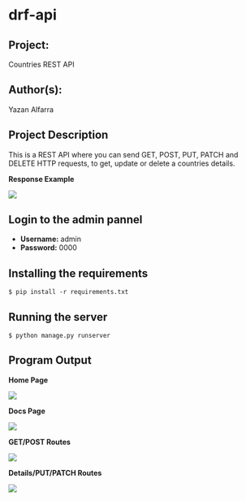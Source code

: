 # drf-api

## Project: 

Countries REST API

## Author(s): 

Yazan Alfarra

## Project Description

This is a REST API where you can send GET, POST, PUT, PATCH and DELETE HTTP requests, to get, update or delete a countries details. 

**Response Example**

![](media/Capture.PNG)

## Login to the admin pannel

- **Username:** admin
- **Password:** 0000

## Installing the requirements

```
$ pip install -r requirements.txt
```

## Running the server

```
$ python manage.py runserver
```
 
## Program Output

**Home Page**

![](media/screencapture-127-0-0-1-8000-2022-12-12-10_28_59.jpg)

**Docs Page**

![](media/screencapture-127-0-0-1-8000-docs-2022-12-12-10_29_25.jpg)

**GET/POST Routes**

![](media/screencapture-127-0-0-1-8000-api-v1-countries-2022-12-12-10_30_43.jpg)

**Details/PUT/PATCH Routes**

![](media/screencapture-127-0-0-1-8000-api-v1-countries-1-2022-12-12-10_32_03.jpg)